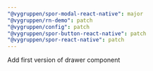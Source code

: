 ```yaml
---
"@vygruppen/spor-modal-react-native": major
"@vygruppen/rn-demo": patch
"@vygruppen/config": patch
"@vygruppen/spor-button-react-native": patch
"@vygruppen/spor-react-native": patch
---
```


Add first version of drawer component
